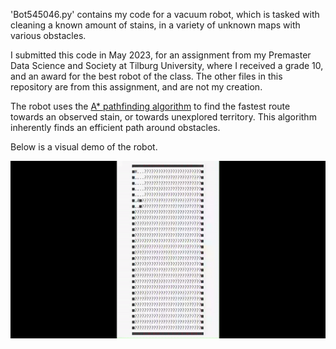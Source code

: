 'Bot545046.py' contains my code for a vacuum robot, which is tasked with cleaning a known amount of stains, in a variety of unknown maps with various obstacles.

I submitted this code in May 2023, for an assignment from my Premaster Data Science and Society at Tilburg University, where I received a grade 10, and an award for the best robot of the class. The other files in this repository are from this assignment, and are not my creation.

The robot uses the [A* pathfinding algorithm](https://en.wikipedia.org/wiki/A*_search_algorithm) to find the fastest route towards an observed stain, or towards unexplored territory. This algorithm inherently finds an efficient path around obstacles.

Below is a visual demo of the robot. 

![til](https://github.com/rldekkers/msc-datascience-robot-assignment/blob/fb2aba4d5c5174bfabc612d9f854b31069c7bbb8/animation.gif)
